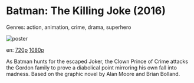 # Batman: The Killing Joke (2016)

Genres: action, animation, crime, drama, superhero

![poster](http://image.tmdb.org/t/p/w500/zm0ODjtfJfJW0W269LqsQl5OhJ8.jpg)

en:
  [720p](magnet:?xt=urn:btih:2E1EE2004B26EBE29B4AFDB0407CD8B81555DFC0&tr=udp://glotorrents.pw:6969/announce&tr=udp://tracker.opentrackr.org:1337/announce&tr=udp://torrent.gresille.org:80/announce&tr=udp://tracker.openbittorrent.com:80&tr=udp://tracker.coppersurfer.tk:6969&tr=udp://tracker.leechers-paradise.org:6969&tr=udp://p4p.arenabg.ch:1337&tr=udp://tracker.internetwarriors.net:1337)
  [1080p](magnet:?xt=urn:btih:2816C5668C9E8306E40F05654E8B9258CFC9993A&tr=udp://glotorrents.pw:6969/announce&tr=udp://tracker.opentrackr.org:1337/announce&tr=udp://torrent.gresille.org:80/announce&tr=udp://tracker.openbittorrent.com:80&tr=udp://tracker.coppersurfer.tk:6969&tr=udp://tracker.leechers-paradise.org:6969&tr=udp://p4p.arenabg.ch:1337&tr=udp://tracker.internetwarriors.net:1337)
  


As Batman hunts for the escaped Joker, the Clown Prince of Crime attacks the Gordon family to prove a diabolical point mirroring his own fall into madness. Based on the graphic novel by Alan Moore and Brian Bolland.